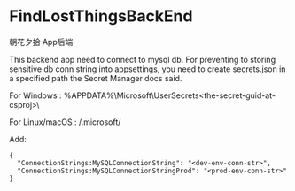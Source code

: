 # FindLostThingsBackEnd
朝花夕拾 App后端

This backend app need to connect to mysql db. For preventing to storing sensitive db conn string into appsettings, 
you need to create secrets.json in a specified path the Secret Manager docs said.

For Windows : %APPDATA%\Microsoft\UserSecrets\<the-secret-guid-at-csproj>\

For Linux/macOS : /.microsoft/<the-secret-guid-at-csproj>

Add:

```
{
  "ConnectionStrings:MySQLConnectionString": "<dev-env-conn-str>",
  "ConnectionStrings:MySQLConnectionStringProd": "<prod-env-conn-str>"
}
```
